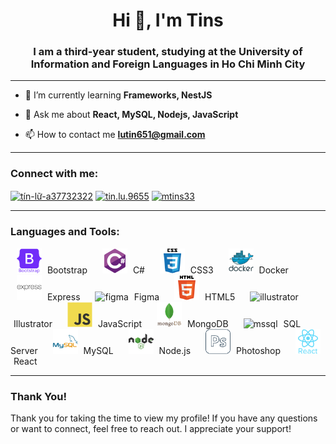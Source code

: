 <h1 align="center">Hi 👋, I'm Tins</h1>
<h3 align="center">I am a third-year student, studying at the University of Information and Foreign Languages in Ho Chi Minh City</h3>

---

- 🌱 I’m currently learning **Frameworks, NestJS**

- 💬 Ask me about **React, MySQL, Nodejs, JavaScript**

- 📫 How to contact me **lutin651@gmail.com**

---

<h3 align="left">Connect with me:</h3>
<p align="left">
<a href="https://linkedin.com/in/tín-lữ-a37732322" target="blank"><img align="center" src="https://raw.githubusercontent.com/rahuldkjain/github-profile-readme-generator/master/src/images/icons/Social/linked-in-alt.svg" alt="tín-lữ-a37732322" height="30" width="40" /></a>
<a href="https://fb.com/tin.lu.9655" target="blank"><img align="center" src="https://raw.githubusercontent.com/rahuldkjain/github-profile-readme-generator/master/src/images/icons/Social/facebook.svg" alt="tin.lu.9655" height="30" width="40" /></a>
<a href="https://instagram.com/mtins33" target="blank"><img align="center" src="https://raw.githubusercontent.com/rahuldkjain/github-profile-readme-generator/master/src/images/icons/Social/instagram.svg" alt="mtins33" height="30" width="40" /></a>
</p>

---

<h3 align="left">Languages and Tools:</h3>
<p align="left">
  <a href="https://getbootstrap.com" target="_blank" rel="noreferrer" style="text-decoration: none; margin: 10px;">
    <img src="https://raw.githubusercontent.com/devicons/devicon/master/icons/bootstrap/bootstrap-plain-wordmark.svg" alt="bootstrap" width="40" height="40"/>
    <span style="margin-left: 5px;">Bootstrap</span>
  </a>
  <a href="https://www.w3schools.com/cs/" target="_blank" rel="noreferrer" style="text-decoration: none; margin: 10px;">
    <img src="https://raw.githubusercontent.com/devicons/devicon/master/icons/csharp/csharp-original.svg" alt="csharp" width="40" height="40"/>
    <span style="margin-left: 5px;">C#</span>
  </a>
  <a href="https://www.w3schools.com/css/" target="_blank" rel="noreferrer" style="text-decoration: none; margin: 10px;">
    <img src="https://raw.githubusercontent.com/devicons/devicon/master/icons/css3/css3-original-wordmark.svg" alt="css3" width="40" height="40"/>
    <span style="margin-left: 5px;">CSS3</span>
  </a>
  <a href="https://www.docker.com/" target="_blank" rel="noreferrer" style="text-decoration: none; margin: 10px;">
    <img src="https://raw.githubusercontent.com/devicons/devicon/master/icons/docker/docker-original-wordmark.svg" alt="docker" width="40" height="40"/>
    <span style="margin-left: 5px;">Docker</span>
  </a>
  <a href="https://expressjs.com" target="_blank" rel="noreferrer" style="text-decoration: none; margin: 10px;">
    <img src="https://raw.githubusercontent.com/devicons/devicon/master/icons/express/express-original-wordmark.svg" alt="express" width="40" height="40"/>
    <span style="margin-left: 5px;">Express</span>
  </a>
  <a href="https://www.figma.com/" target="_blank" rel="noreferrer" style="text-decoration: none; margin: 10px;">
    <img src="https://www.vectorlogo.zone/logos/figma/figma-icon.svg" alt="figma" width="40" height="40"/>
    <span style="margin-left: 5px;">Figma</span>
  </a>
  <a href="https://www.w3.org/html/" target="_blank" rel="noreferrer" style="text-decoration: none; margin: 10px;">
    <img src="https://raw.githubusercontent.com/devicons/devicon/master/icons/html5/html5-original-wordmark.svg" alt="html5" width="40" height="40"/>
    <span style="margin-left: 5px;">HTML5</span>
  </a>
  <a href="https://www.adobe.com/in/products/illustrator.html" target="_blank" rel="noreferrer" style="text-decoration: none; margin: 10px;">
    <img src="https://www.vectorlogo.zone/logos/adobe_illustrator/adobe_illustrator-icon.svg" alt="illustrator" width="40" height="40"/>
    <span style="margin-left: 5px;">Illustrator</span>
  </a>
  <a href="https://developer.mozilla.org/en-US/docs/Web/JavaScript" target="_blank" rel="noreferrer" style="text-decoration: none; margin: 10px;">
    <img src="https://raw.githubusercontent.com/devicons/devicon/master/icons/javascript/javascript-original.svg" alt="javascript" width="40" height="40"/>
    <span style="margin-left: 5px;">JavaScript</span>
  </a>
  <a href="https://www.mongodb.com/" target="_blank" rel="noreferrer" style="text-decoration: none; margin: 10px;">
    <img src="https://raw.githubusercontent.com/devicons/devicon/master/icons/mongodb/mongodb-original-wordmark.svg" alt="mongodb" width="40" height="40"/>
    <span style="margin-left: 5px;">MongoDB</span>
  </a>
  <a href="https://www.microsoft.com/en-us/sql-server" target="_blank" rel="noreferrer" style="text-decoration: none; margin: 10px;">
    <img src="https://www.svgrepo.com/show/303229/microsoft-sql-server-logo.svg" alt="mssql" width="40" height="40"/>
    <span style="margin-left: 5px;">SQL Server</span>
  </a>
  <a href="https://www.mysql.com/" target="_blank" rel="noreferrer" style="text-decoration: none; margin: 10px;">
    <img src="https://raw.githubusercontent.com/devicons/devicon/master/icons/mysql/mysql-original-wordmark.svg" alt="mysql" width="40" height="40"/>
    <span style="margin-left: 5px;">MySQL</span>
  </a>
  <a href="https://nodejs.org" target="_blank" rel="noreferrer" style="text-decoration: none; margin: 10px;">
    <img src="https://raw.githubusercontent.com/devicons/devicon/master/icons/nodejs/nodejs-original-wordmark.svg" alt="nodejs" width="40" height="40"/>
    <span style="margin-left: 5px;">Node.js</span>
  </a>
  <a href="https://www.photoshop.com/en" target="_blank" rel="noreferrer" style="text-decoration: none; margin: 10px;">
    <img src="https://raw.githubusercontent.com/devicons/devicon/master/icons/photoshop/photoshop-line.svg" alt="photoshop" width="40" height="40"/>
    <span style="margin-left: 5px;">Photoshop</span>
  </a>
  <a href="https://reactjs.org/" target="_blank" rel="noreferrer" style="text-decoration: none; margin: 10px;">
    <img src="https://raw.githubusercontent.com/devicons/devicon/master/icons/react/react-original-wordmark.svg" alt="react" width="40" height="40"/>
    <span style="margin-left: 5px;">React</span>
  </a>
</p>


---

<h3 align="left">Thank You!</h3>
<p align="left">Thank you for taking the time to view my profile! If you have any questions or want to connect, feel free to reach out. I appreciate your support!</p>
